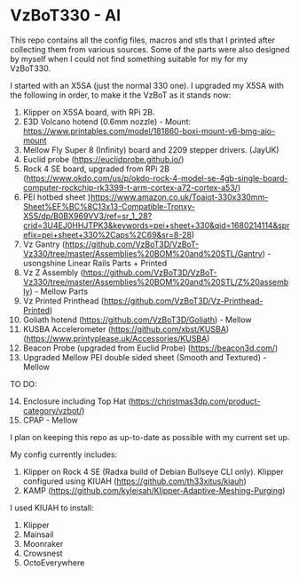# VzBoT330 - Al

This repo contains all the config files, macros and stls that I printed after collecting them from various sources. Some of the parts were also designed by myself when I could not find something suitable for my for my VzBoT330. 

I started with an X5SA (just the normal 330 one). I upgraded my X5SA with the following in order, to make it the VzBoT as it stands now:

1) Klipper on X5SA board, with RPi 2B.
2) E3D Volcano hotend (0.6mm nozzle) - Mount: https://www.printables.com/model/181860-boxi-mount-v6-bmg-aio-mount
3) Mellow Fly Super 8 (Infinity) board and 2209 stepper drivers. (JayUK)
4) Euclid probe (https://euclidprobe.github.io/)
5) Rock 4 SE board, upgraded from RPi 2B (https://www.okdo.com/us/p/okdo-rock-4-model-se-4gb-single-board-computer-rockchip-rk3399-t-arm-cortex-a72-cortex-a53/)
6) PEI hotbed sheet )https://www.amazon.co.uk/Toaiot-330x330mm-Sheet%EF%BC%8C13x13-Compatible-Tronxy-X5S/dp/B0BX969VV3/ref=sr_1_28?crid=3U4EJ0HHJTPK3&keywords=pei+sheet+330&qid=1680214114&sprefix=pei+sheet+330%2Caps%2C69&sr=8-28)
7) Vz Gantry (https://github.com/VzBoT3D/VzBoT-Vz330/tree/master/Assemblies%20BOM%20and%20STL/Gantry) - usongshine Linear Rails Parts + Printed
8) Vz Z Assembly (https://github.com/VzBoT3D/VzBoT-Vz330/tree/master/Assemblies%20BOM%20and%20STL/Z%20assembly) - Mellow Parts
9) Vz Printed Printhead (https://github.com/VzBoT3D/Vz-Printhead-Printed)
10) Goliath hotend (https://github.com/VzBoT3D/Goliath) - Mellow
11) KUSBA Accelerometer (https://github.com/xbst/KUSBA) (https://www.printyplease.uk/Accessories/KUSBA)
12) Beacon Probe (upgraded from Euclid Probe) (https://beacon3d.com/)
13) Upgraded Mellow PEI double sided sheet (Smooth and Textured) - Mellow

TO DO:

14) Enclosure including Top Hat (https://christmas3dp.com/product-category/vzbot/)
15) CPAP - Mellow

I plan on keeping this repo as up-to-date as possible with my current set up.

My config currently includes:

1) Klipper on Rock 4 SE (Radxa build of Debian Bullseye CLI only). Klipper configured using KIUAH (https://github.com/th33xitus/kiauh)
2) KAMP (https://github.com/kyleisah/Klipper-Adaptive-Meshing-Purging) 

I used KIUAH to install:
1) Klipper
2) Mainsail
3) Moonraker
4) Crowsnest
5) OctoEverywhere
